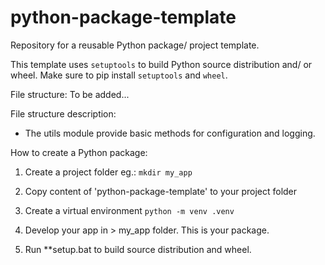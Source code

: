 # python-package-template
Repository for a reusable Python package/ project template. 

This template uses ```setuptools``` to build Python source distribution and/ or wheel. Make sure to pip install ```setuptools``` and ```wheel```.

File structure:
To be added...

File structure description:
* The utils module provide basic methods for configuration and logging. 

How to create a Python package:
1. Create a project folder eg.: 
```mkdir my_app```

2. Copy content of 'python-package-template' to your project folder

3. Create a virtual environment 
```python -m venv .venv```

3. Develop your app in > my_app folder. This is your package. 

4. Run **setup.bat to build source distribution and wheel. 
